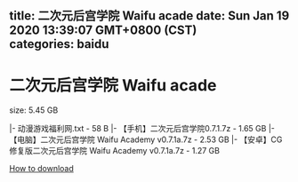 
title: 二次元后宫学院 Waifu acade
date: Sun Jan 19 2020 13:39:07 GMT+0800 (CST)    
categories: baidu
---

# 二次元后宫学院 Waifu acade
size: 5.45 GB
 
 
|- 动漫游戏福利网.txt - 58 B
|- 【手机】二次元后宫学院0.7.1.7z - 1.65 GB
|- 【电脑】二次元后宫学院 Waifu Academy v0.7.1a.7z - 2.53 GB
|- 【安卓】CG修复版二次元后宫学院 Waifu Academy v0.7.1a.7z - 1.27 GB

[How to download](https://bpcam.bemobtrk.com/go/2ceec3aa-1ca2-46d6-b9ff-aaa5c184517c?jno=5001)